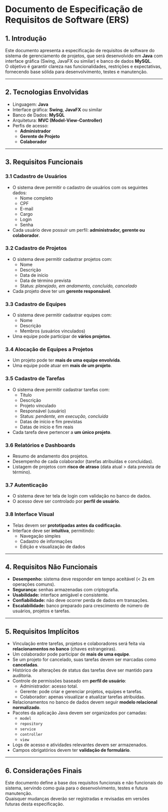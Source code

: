 # Documento de Especificação de Requisitos de Software (ERS)

## 1. Introdução
Este documento apresenta a especificação de requisitos de software do sistema de gerenciamento de projetos, que será desenvolvido em **Java** com interface gráfica (Swing, JavaFX ou similar) e banco de dados **MySQL**.  
O objetivo é garantir clareza nas funcionalidades, restrições e expectativas, fornecendo base sólida para desenvolvimento, testes e manutenção.

---

## 2. Tecnologias Envolvidas
- Linguagem: **Java**  
- Interface gráfica: **Swing**, **JavaFX** ou similar  
- Banco de Dados: **MySQL**  
- Arquitetura: **MVC (Model-View-Controller)**  
- Perfis de acesso:
  - **Administrador**
  - **Gerente de Projeto**
  - **Colaborador**

---

## 3. Requisitos Funcionais

### 3.1 Cadastro de Usuários
- O sistema deve permitir o cadastro de usuários com os seguintes dados:
  - Nome completo
  - CPF
  - E-mail
  - Cargo
  - Login
  - Senha
- Cada usuário deve possuir um perfil: **administrador, gerente ou colaborador**.

### 3.2 Cadastro de Projetos
- O sistema deve permitir cadastrar projetos com:
  - Nome
  - Descrição
  - Data de início
  - Data de término prevista
  - Status: *planejado, em andamento, concluído, cancelado*
- Cada projeto deve ter um **gerente responsável**.

### 3.3 Cadastro de Equipes
- O sistema deve permitir cadastrar equipes com:
  - Nome
  - Descrição
  - Membros (usuários vinculados)
- Uma equipe pode participar de **vários projetos**.

### 3.4 Alocação de Equipes a Projetos
- Um projeto pode ter **mais de uma equipe envolvida**.
- Uma equipe pode atuar em **mais de um projeto**.

### 3.5 Cadastro de Tarefas
- O sistema deve permitir cadastrar tarefas com:
  - Título
  - Descrição
  - Projeto vinculado
  - Responsável (usuário)
  - Status: *pendente, em execução, concluída*
  - Datas de início e fim previstas
  - Datas de início e fim reais
- Cada tarefa deve pertencer a **um único projeto**.

### 3.6 Relatórios e Dashboards
- Resumo de andamento dos projetos.  
- Desempenho de cada colaborador (tarefas atribuídas e concluídas).  
- Listagem de projetos com **risco de atraso** (data atual > data prevista de término).

### 3.7 Autenticação
- O sistema deve ter tela de login com validação no banco de dados.  
- O acesso deve ser controlado por **perfil de usuário**.

### 3.8 Interface Visual
- Telas devem ser **prototipadas antes da codificação**.  
- Interface deve ser **intuitiva**, permitindo:
  - Navegação simples  
  - Cadastro de informações  
  - Edição e visualização de dados  

---

## 4. Requisitos Não Funcionais
- **Desempenho:** sistema deve responder em tempo aceitável (< 2s em operações comuns).  
- **Segurança:** senhas armazenadas com criptografia.  
- **Usabilidade:** interface amigável e consistente.  
- **Confiabilidade:** não deve ocorrer perda de dados em transações.  
- **Escalabilidade:** banco preparado para crescimento de número de usuários, projetos e tarefas.  

---

## 5. Requisitos Implícitos
- Vinculação entre tarefas, projetos e colaboradores será feita via **relacionamentos no banco** (chaves estrangeiras).  
- Um colaborador pode participar de **mais de uma equipe**.  
- Se um projeto for cancelado, suas tarefas devem ser marcadas como **canceladas**.  
- Histórico de alterações de status das tarefas deve ser mantido para auditoria.  
- Controle de permissões baseado em **perfil de usuário**:
  - Administrador: acesso total.  
  - Gerente: pode criar e gerenciar projetos, equipes e tarefas.  
  - Colaborador: apenas visualizar e atualizar tarefas atribuídas.  
- Relacionamentos no banco de dados devem seguir **modelo relacional normalizado**.  
- Pacotes da aplicação Java devem ser organizados por camadas:
  - `model`
  - `repository`
  - `service`
  - `controller`
  - `view`  
- Logs de acesso e atividades relevantes devem ser armazenados.  
- Campos obrigatórios devem ter **validação de formulário**.  

---

## 6. Considerações Finais
Este documento define a base dos requisitos funcionais e não funcionais do sistema, servindo como guia para o desenvolvimento, testes e futura manutenção.  
Quaisquer mudanças deverão ser registradas e revisadas em versões futuras desta especificação.
